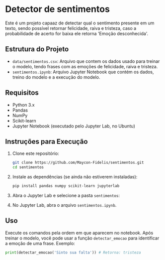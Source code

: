 # Detector de sentimentos

Este é um projeto capaaz de detectar qual o sentimento presente em um texto, sendo possível retornar felicidade, raiva e tristeza, caso a probabilidade de acerto for baixa ele retorna 'Emoção desconhecida'.

## Estrutura do Projeto

- `data/sentimentos.csv`: Arquivo que contem os dados usado para treinar o modelo, tendo frases com as emoções de felicidade, raiva e tristeza.
- `sentimentos.ipynb`:  Arquivo Jupyter Notebook que contém os dados, treino do modelo e a execução do modelo.

## Requisitos

- Python 3.x
- Pandas
- NumPy
- Scikit-learn
- Jupyter Notebook (executado pelo Jupyter Lab, no Ubuntu)


## Instruções para Execução

1. Clone este repositório:

    ```bash
    git clone https://github.com/Maycon-Fidelis/sentimentos.git
    cd sentimentos
    ```

2. Instale as dependências (se ainda não estiverem instaladas):

    ```bash
    pip install pandas numpy scikit-learn jupyterlab
    ```
    
3. Abra o Jupyter Lab e selecione a pasta `sentimentos`:

4. No Jupyter Lab, abra o arquivo `sentimentos.ipynb`.

## Uso

Execute os comandos pela ordem em que aparecem no notebook. Após treinar o modelo, você pode usar a função `detectar_emocao` para identificar a emoção de uma frase. Exemplo:

```python
print(detectar_emocao('Sinto sua falta')) # Retorna: tristeza
